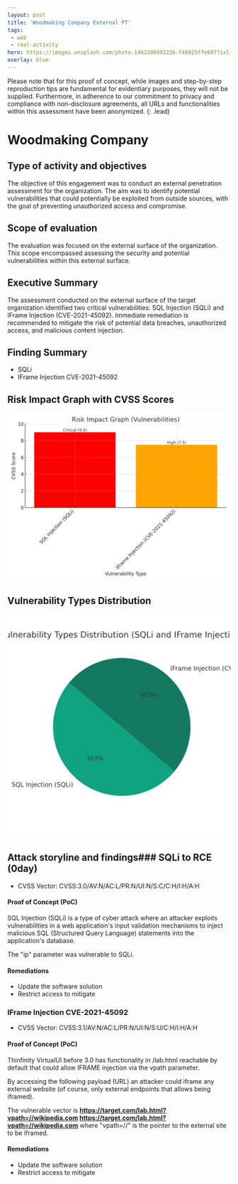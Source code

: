 ```yaml
---
layout: post
title: 'Woodmaking Company External PT'
tags:
 - web
 - real-activity
hero: https://images.unsplash.com/photo-1462206092226-f46025ffe607?ixlib=rb-4.0.3&ixid=M3wxMjA3fDB8MHxwaG90by1wYWdlfHx8fGVufDB8fHx8fA%3D%3D&auto=format&fit=crop&w=1474&q=80
overlay: blue
---
```


Please note that for this proof of concept, while images and step-by-step reproduction tips are fundamental for evidentiary purposes, they will not be supplied. Furthermore, in adherence to our commitment to privacy and compliance with non-disclosure agreements, all URLs and functionalities within this assessment have been anonymized. {: .lead}
 <!--break-->

# Woodmaking Company

## Type of activity and objectives
The objective of this engagement was to conduct an external penetration assessment for the organization. The aim was to identify potential vulnerabilities that could potentially be exploited from outside sources, with the goal of preventing unauthorized access and compromise.
## Scope of evaluation
The evaluation was focused on the external surface of the organization. This scope encompassed assessing the security and potential vulnerabilities within this external surface.
## Executive Summary
The assessment conducted on the external surface of the target organization identified two critical vulnerabilities: SQL Injection (SQLi) and IFrame Injection (CVE-2021-45092). 
Immediate remediation is recommended to mitigate the risk of potential data breaches, unauthorized access, and malicious content injection.
## Finding Summary
- SQLi 
- IFrame Injection CVE-2021-45092
## Risk Impact Graph with CVSS Scores

![](https://raw.githubusercontent.com/blitz0p3rations/blitz0p3rations.github.io/master/uploads/id25.png)

## Vulnerability Types Distribution

![](https://raw.githubusercontent.com/blitz0p3rations/blitz0p3rations.github.io/master/uploads/id26.png)

## Attack storyline and findings### SQLi to RCE (0day)
- CVSS Vector: CVSS:3.0/AV:N/AC:L/PR:N/UI:N/S:C/C:H/I:H/A:H
#### Proof of Concept (PoC) 
SQL Injection (SQLi) is a type of cyber attack where an attacker exploits vulnerabilities in a web application's input validation mechanisms to inject malicious SQL (Structured Query Language) statements into the application's database. 

The "ip" parameter was vulnerable to SQLi.

#### Remediations
- Update the software solution
- Restrict access to mitigate
### IFrame Injection CVE-2021-45092
- CVSS Vector: CVSS:3.1/AV:N/AC:L/PR:N/UI:N/S:U/C:H/I:H/A:H
#### Proof of Concept (PoC) 
Thinfinity VirtualUI before 3.0 has functionality in /lab.html reachable by default that could allow IFRAME injection via the vpath parameter.

By accessing the following payload (URL) an attacker could iframe any external website (of course, only external endpoints that allows being iframed).

The vulnerable vector is **https://target.com/lab.html?vpath=//wikipedia.com <https://target.com/lab.html?vpath=//wikipedia.com>** where "vpath=//" is the pointer to the external site to be iframed.
#### Remediations
- Update the software solution
- Restrict access to mitigate

